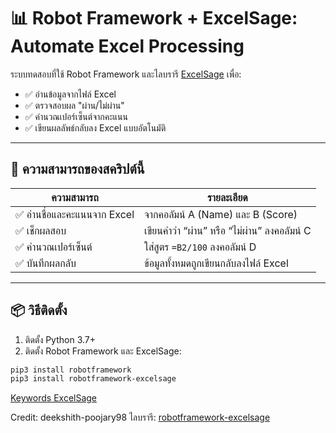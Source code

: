 # 📊 Robot Framework + ExcelSage: Automate Excel Processing

ระบบทดสอบที่ใช้ Robot Framework และไลบรารี [ExcelSage](https://pypi.org/project/robotframework-excelsage/) 
เพื่อ:
- ✅ อ่านข้อมูลจากไฟล์ Excel
- ✅ ตรวจสอบผล "ผ่าน/ไม่ผ่าน"
- ✅ คำนวณเปอร์เซ็นต์จากคะแนน
- ✅ เขียนผลลัพธ์กลับลง Excel แบบอัตโนมัติ

---

## 📌 ความสามารถของสคริปต์นี้

| ความสามารถ | รายละเอียด |
|-------------|------------|
| ✅ อ่านชื่อและคะแนนจาก Excel | จากคอลัมน์ A (Name) และ B (Score) |
| ✅ เช็กผลสอบ | เขียนคำว่า “ผ่าน” หรือ “ไม่ผ่าน” ลงคอลัมน์ C |
| ✅ คำนวณเปอร์เซ็นต์ | ใส่สูตร `=B2/100` ลงคอลัมน์ D |
| ✅ บันทึกผลกลับ | ข้อมูลทั้งหมดถูกเขียนกลับลงไฟล์ Excel |

---

## 📦 วิธีติดตั้ง

1. ติดตั้ง Python 3.7+
2. ติดตั้ง Robot Framework และ ExcelSage:

```bash
pip3 install robotframework
pip3 install robotframework-excelsage

```

[Keywords ExcelSage](https://deekshith-poojary98.github.io/robotframework-excelsage/) 


Credit: deekshith-poojary98
ไลบรารี: [robotframework-excelsage](https://github.com/deekshith-poojary98/robotframework-excelsage)
